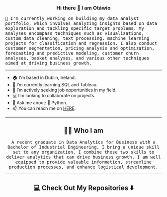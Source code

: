 ### <p align='center'> Hi there 👋 I am Otáwio</p>

  <samp>🔭 I'm currently working on building my data analyst portfolio, which involves analyzing insights based on data exploration and tackling specific target problems. My analyses encompass techniques such as visualizations, custom data cleaning, text processing, machine learning projects for classification and regression. I also conduct customer segmentation, pricing analysis and optimization, forecasting and predictive modeling, customer churn analyses, basket analyses, and various other techniques aimed at driving business growth.</samp>
</p>

---

- 🏠 I'm based in Dublin, Ireland.
- 🌱 I’m currently learning SQL and Tableau.
- 💼 I’m actively seeking job opportunities in my field.
- 💻 I’m looking to collaborate on projects.
- 💬 Ask me about: 🐍 Python.
- 📫 You can reach me on [HERE](otawiochaves@icloud.com).

---

<h2 align="center">👨‍💻 Who I am</h2>
<p align="center">
  <samp>A recent graduate in Data Analytics for Business with a Bachelor of Industrial Engineering, I bring a unique skill set to any organization. I combine these two skills to deliver analytics that can drive business growth. I am well equipped to provide valuable information, streamline production processes, and enhance logistical development.</samp>
</p>

---

<h2 align="center">💻 Check Out My Repositories ⬇️ </h2>
